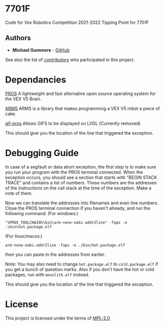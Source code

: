 # 7701F

Code for Vex Robotics Competition 2021-2022 Tipping Point for 7701F

## Authors

- **Michael Gummere** - [GitHub](https://github.com/Chrono-byte)

See also the list of [contributors](https://github.com/7701F/2021-Tipping-Point/contributors) who participated in this project.

# Dependancies

[PROS](https://github.com/purduesigbots/pros) A lightweight and fast alternative open source operating system for the VEX V5 Brain.

[ARMS](https://github.com/purduesigbots/ARMS) ARMS is a library that makes programming a VEX V5 robot a piece of cake.

[gif-pros](https://github.com/theol0403/gif-pros) Allows GIFS to be displayed on LVGL (Currently removed)

 This should give you the location of the line that triggered the exception.
# Debugging Guide

In case of a segfault or data abort exception, the first step is to make sure you run your program with the PROS terminal connected. When the exception occurs, you should see a section that starts with "BEGIN STACK TRACE" and contains a list of numbers. These numbers are the addresses of the instructions on the call stack at the time of the exception. Make a note of them.

Now we can translate the addresses into filenames and even line numbers. Close the PROS terminal connection if you haven't already, and run the following command:
(For windows:)
```
"%PROS_TOOLCHAIN%\bin\arm-none-eabi-addr2line" -faps -e .\bin\hot.package.elf
```
(For linux/macos:)
```
arm-none-eabi-addr2line -faps -e ./bin/hot.package.elf
```
then you can paste in the addresses from earlier.

Note: You may also need to change `hot.package.elf` to `cold.package.elf` if you get a bunch of question marks. Also if you don't have the hot or cold packages, run with `monolith.elf` instead.

This should give you the location of the line that triggered the exception.

# License

This project is licensed under the terms of [MPL-2.0](https://github.com/7701F/2021-Tipping-Point/blob/master/LICENSE)
